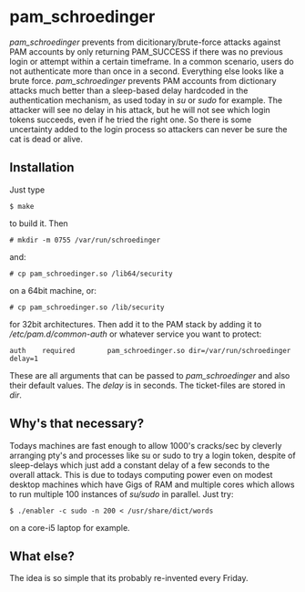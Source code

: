 pam_schroedinger
================

_pam_schroedinger_ prevents from dicitionary/brute-force attacks against PAM accounts
by only returning PAM_SUCCESS if there was no previous login or attempt
within a certain timeframe. In a common scenario, users do not authenticate
more than once in a second. Everything else looks like a brute force.
_pam_schroedinger_ prevents PAM accounts from dictionary attacks much better
than a sleep-based delay hardcoded in the authentication mechanism, as used
today in _su_ or _sudo_ for example.
The attacker will see no delay in his attack, but he will not see which
login tokens succeeds, even if he tried the right one. So there is some
uncertainty added to the login process so attackers can never be sure
the cat is dead or alive.

Installation
------------

Just type

    $ make

to build it. Then

    # mkdir -m 0755 /var/run/schroedinger

and:

    # cp pam_schroedinger.so /lib64/security

on a 64bit machine, or:

    # cp pam_schroedinger.so /lib/security

for 32bit architectures. Then add it to the PAM stack by adding it to
_/etc/pam.d/common-auth_ or whatever service you want to protect:

    auth    required        pam_schroedinger.so dir=/var/run/schroedinger delay=1

These are all arguments that can be passed to _pam_schroedinger_ and also their
default values. The _delay_ is in seconds. The ticket-files are stored in _dir_.


Why's that necessary?
---------------------

Todays machines are fast enough to allow 1000's cracks/sec by cleverly
arranging pty's and processes like su or sudo to try a login token, despite
of sleep-delays which just add a constant delay of a few seconds to the overall
attack. This is due to todays computing power even on modest desktop machines
which have Gigs of RAM and multiple cores which allows to run multiple
100 instances of _su/sudo_ in parallel. Just try:

    $ ./enabler -c sudo -n 200 < /usr/share/dict/words

on a core-i5 laptop for example.


What else?
----------

The idea is so simple that its probably re-invented every Friday.

